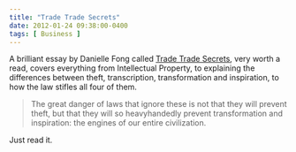 ```yaml
---
title: "Trade Trade Secrets"
date: 2012-01-24 09:38:00-0400
tags: [ Business ]
---
```


A brilliant essay by Danielle Fong called [Trade Trade Secrets](http://einfall.wordpress.com/2012/01/23/trade-trade-secrets/), very worth a read, covers everything from Intellectual Property, to explaining the differences between theft, transcription, transformation and inspiration, to how the law stifles all four of them.

> The great danger of laws that ignore these is not that they will prevent theft, but that they will so heavyhandedly prevent transformation and inspiration: the engines of our entire civilization.

Just read it.
